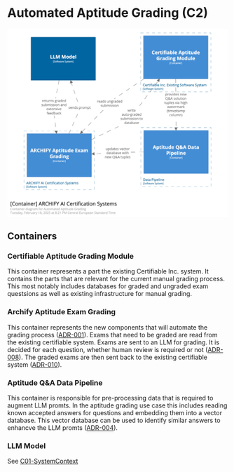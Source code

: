 # Automated Aptitude Grading (C2)

![Automated Aptitude Container Diagram](./Container-Aptitude-Grading.png)

## Containers

### Certifiable Aptitude Grading Module

This container represents a part the existing Certifiable Inc. system. 
It contains the parts that are relevant for the current manual grading process. 
This most notably includes databases for graded and ungraded exam questsions 
as well as existing infrastructure for manual grading. 

### Archify Aptitude Exam Grading

This container represents the new components that will automate the grading process ([ADR-001](/assets/adr/ADR-001-ai-use-cases.md)). 
Exams that need to be graded are read from the existing certifiable system. 
Exams are sent to an LLM for grading. 
It is decided for each question, whether human review is required or not ([ADR-008](/assets/adr/ADR-008-aptitude-test-split-for-grading.md)). 
The graded exams are then sent back to the existing certifiable system ([ADR-010](/assets/adr/ADR-010-system-integration.md)). 

### Aptitude Q&A Data Pipeline

This container is responsible for pre-processing data that is required to augment LLM promts. 
In the aptitude grading use case this includes reading known accepted answers for questions and embedding them into a vector database. 
This vector database can be used to identify similar answers to enhancve the LLM promts ([ADR-004](/assets/adr/ADR-004-provide-context-for-llm.md)). 

### LLM Model

See [C01-SystemContext](./C01-SystemContext.md)